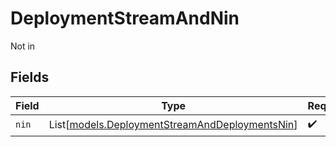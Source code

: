 # DeploymentStreamAndNin

Not in


## Fields

| Field                                                                                            | Type                                                                                             | Required                                                                                         | Description                                                                                      |
| ------------------------------------------------------------------------------------------------ | ------------------------------------------------------------------------------------------------ | ------------------------------------------------------------------------------------------------ | ------------------------------------------------------------------------------------------------ |
| `nin`                                                                                            | List[[models.DeploymentStreamAndDeploymentsNin](../models/deploymentstreamanddeploymentsnin.md)] | :heavy_check_mark:                                                                               | N/A                                                                                              |